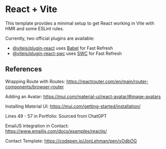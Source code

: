 # React + Vite

This template provides a minimal setup to get React working in Vite with HMR and some ESLint rules.

Currently, two official plugins are available:

- [@vitejs/plugin-react](https://github.com/vitejs/vite-plugin-react/blob/main/packages/plugin-react/README.md) uses [Babel](https://babeljs.io/) for Fast Refresh
- [@vitejs/plugin-react-swc](https://github.com/vitejs/vite-plugin-react-swc) uses [SWC](https://swc.rs/) for Fast Refresh



## References

Wrapping Route with Routes: https://reactrouter.com/en/main/router-components/browser-router

Adding an Avatar: https://mui.com/material-ui/react-avatar/#image-avatars

Installing Material UI: https://mui.com/getting-started/installation/

Lines 49 - 57 in Portfolio: Sourced from ChatGPT

EmailJS integration in Contact: https://www.emailjs.com/docs/examples/reactjs/

Contact Template: https://codepen.io/JonLehman/pen/yOdbOG
